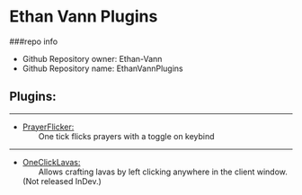 # Ethan Vann Plugins
###repo info
- Github Repository owner: Ethan-Vann
- Github Repository name: EthanVannPlugins

<h2>Plugins:</h2>

***

- [PrayerFlicker:](https://github.com/Ethan-Vann/EthanVannPlugins/blob/master/PrayerFlicker/src/main/java/com/example/PrayerFlicker/PrayerFlickerPlugin2.java "Source")
<br>&emsp;&emsp;One tick flicks prayers with a toggle on keybind

***

- [OneClickLavas:](https://github.com/Ethan-Vann/EthanVannPlugins/blob/master/oneclicklavas/src/main/java/com/example/oneclicklavas/OneClickLavasPlugin.java "Source")
<br>&emsp;&emsp;Allows crafting lavas by left clicking anywhere in the client window. (Not released InDev.)
